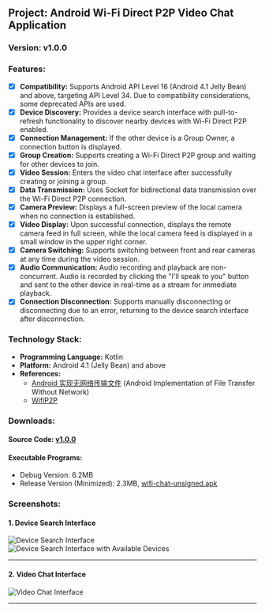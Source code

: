 ## Project: Android Wi-Fi Direct P2P Video Chat Application

### Version: v1.0.0

### Features:

-   [x] **Compatibility:** Supports Android API Level 16 (Android 4.1 Jelly Bean) and above, targeting API Level 34. Due to compatibility considerations, some deprecated APIs are used.
-   [x] **Device Discovery:** Provides a device search interface with pull-to-refresh functionality to discover nearby devices with Wi-Fi Direct P2P enabled.
-   [x] **Connection Management:** If the other device is a Group Owner, a connection button is displayed.
-   [x] **Group Creation:** Supports creating a Wi-Fi Direct P2P group and waiting for other devices to join.
-   [x] **Video Session:** Enters the video chat interface after successfully creating or joining a group.
-   [x] **Data Transmission:** Uses Socket for bidirectional data transmission over the Wi-Fi Direct P2P connection.
-   [x] **Camera Preview:** Displays a full-screen preview of the local camera when no connection is established.
-   [x] **Video Display:** Upon successful connection, displays the remote camera feed in full screen, while the local camera feed is displayed in a small window in the upper right corner.
-   [x] **Camera Switching:** Supports switching between front and rear cameras at any time during the video session.
-   [x] **Audio Communication:** Audio recording and playback are non-concurrent. Audio is recorded by clicking the "I'll speak to you" button and sent to the other device in real-time as a stream for immediate playback.
-   [x] **Connection Disconnection:** Supports manually disconnecting or disconnecting due to an error, returning to the device search interface after disconnection.

### Technology Stack:

*   **Programming Language:** Kotlin
*   **Platform:** Android 4.1 (Jelly Bean) and above
*   **References:**
    *   [Android 实现无网络传输文件](https://juejin.cn/post/6844903565186596872) (Android Implementation of File Transfer Without Network)
    *   [WifiP2P](https://github.com/leavesCZY/WifiP2P?tab=readme-ov-file)

### Downloads:

#### Source Code: [v1.0.0](md/work/WifiChat/wifichat_v10._src.zip)

#### Executable Programs:

*   Debug Version: 6.2MB
*   Release Version (Minimized): 2.3MB, [wifi-chat-unsigned.apk](md/work/WifiChat/wifi-chat-unsigned.apk)

### Screenshots:

#### 1. Device Search Interface

<img src="md/work/WifiChat/WifiChat_01.jpg" class="markdown-img-container" alt="Device Search Interface">
<img src="md/work/WifiChat/WifiChat_02.jpg" class="markdown-img-container" alt="Device Search Interface with Available Devices">

---

#### 2. Video Chat Interface

<img src="md/work/WifiChat/WifiChat_03.jpg" class="markdown-img-container" alt="Video Chat Interface">

---